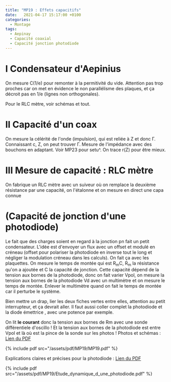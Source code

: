 ```yaml
---
title: "MP19 : Effets capacitifs"
date:   2021-04-17 15:17:00 +0100
categories:
  - Montage
tags:
  - Aepinay
  - Capacité coaxial
  - Capacité jonction photodiode
---
```


# I Condensateur d'Aepinius

On mesure C(1/e) pour remonter à la permitivité du vide. Attention pas trop proches car on met en évidence le non parallélisme des plaques, et ça décroit pas en 1/e 
(lignes non orthogonales). 

Pour le RLC mètre, voir schémas et tout.

# II Capacité d'un coax

On mesure la célérité de l'onde (impulsion), qui est reliée à Z et donc &Gamma;. Connaissant c, Z, on peut trouver &Gamma;. Mesure de l'impédance avec des bouchons en adaptant.
Voir MP23 pour setu^. On trace r(Z) pour être mieux.

# III Mesure de capacité : RLC mètre

On fabrique un RLC mètre avec un suiveur où on remplace la deuxième résistance par une capacité, on l'étalonne et on mesure en direct une capa connue

# (Capacité de jonction d'une photodiode)

Le fait que des charges soient en regard à la jonction pn fait un petit condensateur. L'idée est d'envoyer un flux avec un offset et modulé en créneau (offset pour polariser la 
photodiode en inverse tout le long et négliger la modulation créneau dans les calculs). On fait ça avec les plaquettes. On mesure le temps de montée qui est R<sub>m</sub>C, 
R<sub>m</sub> la résistance qu'on a ajoutée et C la capacité de jonction. Cette capacité dépend de la tension aux bornes de la photodiode, donc on fait varier Vpol, on mesure la 
tension aux bornes de la photodiode Vd avec un multimètre et on mesure le temps de montée. Enlever le multimètre quand on fait le temps de montée car il perturbe le système. 

Bien mettre un drap, lier les deux fiches vertes entre elles, attention au petit interrupteur, et ça devrait aller. Il faut aussi coller complet la photodiode et la diode émettrice
, avec une potence par exemple.

On lit **le courant** donc la tension aux bornes de Rm avec une sonde différentiele d'oscillo ! Et la tension aux bornes de la photodiode est entre Vpol et là où est la pince de 
la sonde sur les photos !
Photos et schémas : [Lien du PDF](/assets/pdf/MP19/MP19.pdf)

{% include pdf src="/assets/pdf/MP19/MP19.pdf" %}

Explications claires et précises pour la photodiode : [Lien du PDF](/assets/pdf/MP19/Etude_dynamique_d_une_photodiode.pdf)

{% include pdf src="/assets/pdf/MP19/Etude_dynamique_d_une_photodiode.pdf" %}

